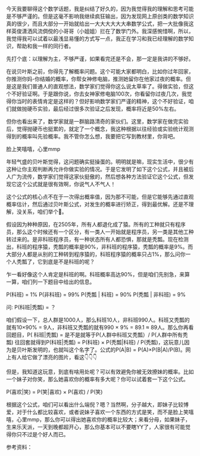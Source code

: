 
今天我要聊得这个数学话题，我是纠结了好久的，因为我觉得我的理解和思考可能是不够严谨的。但是这毫不影响我继续疯狂输出，因为发现网上原创类的数学知识真的很少，而且大部分一开始就给出一大大大大大大串数学公式，把一大批像我这样英俊潇洒风流倜傥的小哥哥（小姐姐）拦在了数学门外。我深感惋惜啊，所以，我觉得我可以试着以最浅显易懂的方式写一点，我正在学习和我已经理解的数学知识，帮助和我一样的同行者。

先打个底：以理解为主，不够严谨，如果看完还是不会，那一定是我讲的不够好。

在说贝叶斯之前，你得先了解概率问题。这个可能大家都明白，比如你过年回家，你推测你妈-你结婚的概率，你帮女神修电脑，推测她留你在他家过夜的概率。但是这是我们普通人的直观想法，数学家们觉得你这么说太草率了。得做实验，但这个不好验证啊。于是跟你说，你去女神家修电脑100次，你看留你过夜几次，我觉得你当时的表情肯定是这样的？但好影响数学家们严谨的精神，这个不好验证，咱们就做抛硬币实验，最后经过很多次验证之后发现，概率将近是50%左右。

但你也看出来了，数学家就是一群脑路清奇的家伙们。这里，数学家在做完实验后，觉得抛硬币也挺累的，就定了一个概念，我这种根据以往经验或实验统计观测得到的概率叫先验概率。我不管你怎么想，我要把它写到教材里，你背吧。

脸上笑嘻嘻，心里mmp

年轻气盛的贝叶斯觉得，这问题确实挺操蛋的。明明就是嘛，现实生活中，很少有这种让你主观判断再允许你做实验的情况。于是它发明了如下这个公式，并且被后人广为流传，数学家们觉得这家伙挺傲的，然后想各种方法验证它这个公式，但发现它这个公式就是很有效啊，你说气人不气人！

这个公式的核心点不在于一次得出概率值，因为那不可能，但是它能够先通过直观概率估计，然后通过贝叶斯公式，对发生的概率进行矫正，得到最优解。还是不理解，没关系，咱们举个🌰。

假设因为种种原因，在2505年，所有人都退化成了猿。所有的工种就只有程序员，那么这个时候还有一个区分，有一类人一开始就是程序员，另一类是其他工种转过来的。是非科班程序员，有一种状态所有人都恐惧，那就是秃瓢。现在检测出，科班的程序猿，秃瓢的概率是90%，非科班的程序猿，秃瓢的概率是9%。而大部分人都是从别的工种转到程序猿的，科班程序猿的概率只占1%，那么问你一个人秃瓢了，它到底是不是科班的呢？

乍一看好像这个人肯定是科班的啊。科班概率高达90%，但是咱们先别急，来算一算，咱们列一下题目中给出的信息。

P(科班) = 1%
P(非科班) = 99%
P(秃瓢 | 科班)  = 90%
P(秃瓢 | 非科班) = 9%

问: P(科班|秃瓢) = ？

咱们假设一下，总人群是1000人，那么科班10人，非科班990人。科班又秃瓢的就有10×90% = 9人，非科班又秃瓢的就有990 × 9% = 89.1 ≈ 89人。那么你再看回题目，P( 科班|秃瓢) = 是不是就等于P(人群中科班又秃瓢）/ P(人群中所有秃瓢)
往回套就得到P(科班|秃瓢) = P(科班) × P(秃瓢|科班) / P(秃瓢)，这玩意儿因为是贝叶斯发明的，也就叫这个名字了。公式的P(A|B) = P(A)×P(B|A)/P(B)。网上有人给它做了漂亮的图片，看这👇👇👇

但是，我知道这玩意，到底有啥用处呢？可以有效避免你被无效撩妹的概率。比如一个妹子对你笑，那么她喜欢你的概率有多大呢？你可以试着套一下这个公式。

P(喜欢|笑) = P(笑|喜欢) × P(喜欢) / P(笑)

根据这个公式，咱们可以看出什么端倪？嗯？当然啊，分子越大，即妹子比较博爱，对于什么都比较喜欢，或者说妹子喜欢一个东西的方式是笑，而不是脸上笑嘻嘻，心里mmp，那么你可以得出她喜欢你的概率比较大；来看分母，如果妹子，生来乐天派，一天到晚都超开心，那么你基本可以不要瞎YY了，人家很有可能觉得你只不过是个好人而已。

参考资料：
